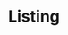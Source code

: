---
title: Listing
permalink: "/listing"
layout: default
year: 2018
gallery:
  - image: /_uploads/judit_fischer_12_colour_brush_2007_aquarelle_paper_41x48.jpg
  - image: /_uploads/judit_fischer_crayon_2007_aquarelle_paper_41x48.jpg
  - image: /_uploads/judit_fischer_cutter_2007_aquarelle_paper_41x48.jpg
  - image: /_uploads/judit_fischer_heart-spahed_paint_2009_aquarelle_paper_41x48.jpg
  - image: /_uploads/judit_fischer_letter_stencil_2013_aquarelle_paper_41x48.jpg
  - image: /_uploads/judit_fischer_paint_2009_aquarelle_paper_41x48.jpg
  - image: /_uploads/judit_fischer_pen_2013_aquarelle_paper_26,5x34,5.jpg
  - image: /_uploads/judit_fischer_red-blue_pencil_2013_aquarelle_paper_26,5x34,5.jpg
  - image: /_uploads/judit_fischer_round_paint_2009_aquarelle_paper_41x48.jpg
  - image: /_uploads/listing_vii_installation_view_kisterem_2018_6.jpg
---